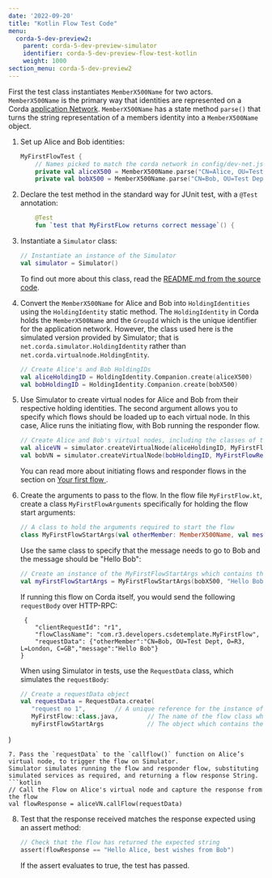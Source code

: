 ```yaml
---
date: '2022-09-20'
title: "Kotlin Flow Test Code"
menu:
  corda-5-dev-preview2:
    parent: corda-5-dev-preview-simulator
    identifier: corda-5-dev-preview-flow-test-kotlin
    weight: 1000
section_menu: corda-5-dev-preview2
---
```


First the test class instantiates `MemberX500Name` for two actors. `MemberX500Name` is the primary way that identities are represented on a Corda [application Network](../../introduction/key-concepts.html#application-network). `MemberX500Name` has a state method `parse()` that turns the string representation of a members identity into a `MemberX500Name` object.
1. Set up Alice and Bob identities:
   ```kotlin
   MyFirstFlowTest {
       // Names picked to match the corda network in config/dev-net.json
       private val aliceX500 = MemberX500Name.parse("CN=Alice, OU=Test Dept, O=R3, L=London, C=GB")
       private val bobX500 = MemberX500Name.parse("CN=Bob, OU=Test Dept, O=R3, L=London, C=GB")
   ```
2. Declare the test method in the standard way for JUnit test, with a `@Test` annotation:
   ```kotlin
       @Test
       fun `test that MyFirstFLow returns correct message`() {
   ```      
3. Instantiate a `Simulator` class:
   ```kotlin
   // Instantiate an instance of the Simulator
   val simulator = Simulator()
   ```
   To find out more about this class, read the [README.md from the source code](https://github.com/corda/corda-runtime-os/blob/release/os/5.0/simulator/README.md).

4. Convert the `MemberX500Name` for Alice and Bob into `HoldingIdentities` using the `HoldingIdentity` static method. The `HoldingIdentity` in Corda holds the `MemberX500Name` and the `GroupId` which is the unique identifier for the application network. However, the class used here is the simulated version provided by Simulator; that is `net.corda.simulator.HoldingIdentity` rather than `net.corda.virtualnode.HoldingEntity`.
   ```kotlin
   // Create Alice's and Bob HoldingIDs
   val aliceHoldingID = HoldingIdentity.Companion.create(aliceX500)
   val bobHoldingID = HoldingIdentity.Companion.create(bobX500)
   ```        
5. Use Simulator to create virtual nodes for Alice and Bob from their respective holding identities. The second argument allows you to specify which flows should be loaded up to each virtual node. In this case, Alice runs the initiating flow, with Bob running the responder flow.
   ```kotlin
   // Create Alice and Bob's virtual nodes, including the classes of the flows which will be registered on each node.
   val aliceVN = simulator.createVirtualNode(aliceHoldingID, MyFirstFlow::class.java)
   val bobVN = simulator.createVirtualNode(bobHoldingID, MyFirstFlowResponder::class.java)
   ```
    You can read more about initiating flows and responder flows in the section on [Your first flow ](../first-flow.html#initiating-and-responding-flows).
6. Create the arguments to pass to the flow. In the flow file `MyFirstFlow.kt`, create a class `MyFirstFlowArguments` specifically for holding the flow start arguments:
   ```kotlin
   // A class to hold the arguments required to start the flow
   class MyFirstFlowStartArgs(val otherMember: MemberX500Name, val message: String)
   ```
   Use the same class to specify that the message needs to go to Bob and the message should be "Hello Bob":
   ```kotlin
   // Create an instance of the MyFirstFlowStartArgs which contains the request arguments for starting the flow
   val myFirstFlowStartArgs = MyFirstFlowStartArgs(bobX500, "Hello Bob")
   ```
   If running this flow on Corda itself, you would send the following `requestBody` over HTTP-RPC:
   ```http
    {
       "clientRequestId": "r1",
       "flowClassName": "com.r3.developers.csdetemplate.MyFirstFlow",
       "requestData": {"otherMember":"CN=Bob, OU=Test Dept, O=R3, L=London, C=GB","message":"Hello Bob"}
   }
   ```
   When using Simulator in tests, use the `RequestData` class, which simulates the `requestBody`:
   ```kotlin
   // Create a requestData object
   val requestData = RequestData.create(
      "request no 1",        // A unique reference for the instance of the flow request
      MyFirstFlow::class.java,        // The name of the flow class which is to be started
      myFirstFlowStartArgs            // The object which contains the start arguments of the flow
  )
   ```
7. Pass the `requestData` to the `callflow()` function on Alice’s virtual node, to trigger the flow on Simulator.
   Simulator simulates running the flow and responder flow, substituting simulated services as required, and returning a flow response String.
   ```kotlin
   // Call the Flow on Alice's virtual node and capture the response from the flow
   val flowResponse = aliceVN.callFlow(requestData)
   ```
8. Test that the response received matches the response expected using an assert method:
   ```kotlin
   // Check that the flow has returned the expected string
   assert(flowResponse == "Hello Alice, best wishes from Bob")
   ```        
   If the assert evaluates to true, the test has passed.
